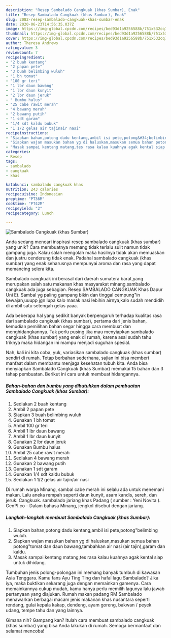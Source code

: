 ```yaml
---
description: "Resep Sambalado Cangkuak (khas Sumbar), Enak"
title: "Resep Sambalado Cangkuak (khas Sumbar), Enak"
slug: 2082-resep-sambalado-cangkuak-khas-sumbar-enak
date: 2020-06-23T14:56:35.037Z
image: https://img-global.cpcdn.com/recipes/bed93d1a9256588b/751x532cq70/sambalado-cangkuak-khas-sumbar-foto-resep-utama.jpg
thumbnail: https://img-global.cpcdn.com/recipes/bed93d1a9256588b/751x532cq70/sambalado-cangkuak-khas-sumbar-foto-resep-utama.jpg
cover: https://img-global.cpcdn.com/recipes/bed93d1a9256588b/751x532cq70/sambalado-cangkuak-khas-sumbar-foto-resep-utama.jpg
author: Theresa Andrews
ratingvalue: 3
reviewcount: 7
recipeingredient:
- "2 buah kentang"
- "2 papan pete"
- "3 buah belimbing wuluh"
- "1 bh tomat"
- "100 gr teri"
- "1 lbr daun bawang"
- "1 lbr daun kunyit"
- "2 lbr daun jeruk"
- " Bumbu halus"
- "25 cabe rawit merah"
- "4 bawang merah"
- "2 bawang putih"
- "1 sdt garam"
- "1/4 sdt kaldu bubuk"
- "1 1/2 gelas air tajinair nasi"
recipeinstructions:
- "Siapkan bahan,potong dadu kentang,ambil isi pete,potong&#34;belimbing wuluh."
- "Siapkan wajan masukan bahan yg di haluskan,masukan semua bahan potong&#34;tomat dan daun bawang,tambahkan air nasi (air tajin),garam dan kaldu."
- "Masak sampai kentang matang,tes rasa kalau kuahnya agak kental siap untuk dihidang."
categories:
- Resep
tags:
- sambalado
- cangkuak
- khas

katakunci: sambalado cangkuak khas 
nutrition: 243 calories
recipecuisine: Indonesian
preptime: "PT36M"
cooktime: "PT42M"
recipeyield: "2"
recipecategory: Lunch

---
```



![Sambalado Cangkuak (khas Sumbar)](https://img-global.cpcdn.com/recipes/bed93d1a9256588b/751x532cq70/sambalado-cangkuak-khas-sumbar-foto-resep-utama.jpg)

Anda sedang mencari inspirasi resep sambalado cangkuak (khas sumbar) yang unik? Cara membuatnya memang tidak terlalu sulit namun tidak gampang juga. Kalau salah mengolah maka hasilnya tidak akan memuaskan dan justru cenderung tidak enak. Padahal sambalado cangkuak (khas sumbar) yang enak seharusnya mempunyai aroma dan rasa yang dapat memancing selera kita.

Sambalado cangkuak ini berasal dari daerah sumatera barat,yang merupakan salah satu makanan khas masyarakat minang.sambalado cangkuak ada juga sebagian. Resep SAMBALADO CANGKUAK Khas Dapur Uni Et. Sambal yg paling gampang bikin dan tinggal cempung&#34;in kewajan,uuupp jgn lupa kalo masak nasi lebihin airnya,kalo sudah mendidih di ambil satu setengah gelas yaaa.

Ada beberapa hal yang sedikit banyak berpengaruh terhadap kualitas rasa dari sambalado cangkuak (khas sumbar), pertama dari jenis bahan, kemudian pemilihan bahan segar hingga cara membuat dan menghidangkannya. Tak perlu pusing jika mau menyiapkan sambalado cangkuak (khas sumbar) yang enak di rumah, karena asal sudah tahu triknya maka hidangan ini mampu menjadi suguhan spesial.


Nah, kali ini kita coba, yuk, variasikan sambalado cangkuak (khas sumbar) sendiri di rumah. Tetap berbahan sederhana, sajian ini bisa memberi manfaat dalam membantu menjaga kesehatan tubuh kita. Anda bisa menyiapkan Sambalado Cangkuak (khas Sumbar) memakai 15 bahan dan 3 tahap pembuatan. Berikut ini cara untuk membuat hidangannya.

<!--inarticleads1-->

##### Bahan-bahan dan bumbu yang dibutuhkan dalam pembuatan Sambalado Cangkuak (khas Sumbar):

1. Sediakan 2 buah kentang
1. Ambil 2 papan pete
1. Siapkan 3 buah belimbing wuluh
1. Gunakan 1 bh tomat
1. Ambil 100 gr teri
1. Ambil 1 lbr daun bawang
1. Ambil 1 lbr daun kunyit
1. Gunakan 2 lbr daun jeruk
1. Gunakan  Bumbu halus
1. Ambil 25 cabe rawit merah
1. Sediakan 4 bawang merah
1. Gunakan 2 bawang putih
1. Gunakan 1 sdt garam
1. Gunakan 1/4 sdt kaldu bubuk
1. Sediakan 1 1/2 gelas air tajin/air nasi


Di rumah warga Minang, sambal cabe merah ini selalu ada untuk menemani makan. Lalu aneka rempah seperti daun kunyit, asam kandis, sereh, dan jeruk. Cangkuak. sambalado jariang khas Padang ( sumber : Yeni Novita ). GenPI.co - Dalam bahasa Minang, jengkol disebut dengan jariang. 

<!--inarticleads2-->

##### Langkah-langkah membuat Sambalado Cangkuak (khas Sumbar):

1. Siapkan bahan,potong dadu kentang,ambil isi pete,potong&#34;belimbing wuluh.
1. Siapkan wajan masukan bahan yg di haluskan,masukan semua bahan potong&#34;tomat dan daun bawang,tambahkan air nasi (air tajin),garam dan kaldu.
1. Masak sampai kentang matang,tes rasa kalau kuahnya agak kental siap untuk dihidang.


Tumbuhan jenis polong-polongan ini memang banyak tumbuh di kawasan Asia Tenggara. Kamu fans Ayu Ting Ting dan hafal lagu Sambalado? Jika iya, maka buktikan sekarang juga dengan memainkan gamenya. Cara memainkannya cukup mudah, kamu hanya perlu memilih lagunya lalu jawab pertanyaan yang diajukan. Rumah makan padang RM Sambalado menawarkan berbagai macam jenis makanan khas nusantara seperti rendang, gulai kepala kakap, dendeng, ayam goreng, bakwan / peyek udang, tempe tahu dan yang lainnya. 

Gimana nih? Gampang kan? Itulah cara membuat sambalado cangkuak (khas sumbar) yang bisa Anda lakukan di rumah. Semoga bermanfaat dan selamat mencoba!
